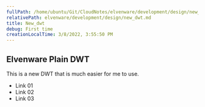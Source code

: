 ```yaml
---
fullPath: /home/ubuntu/Git/CloudNotes/elvenware/development/design/new_dwt.md
relativePath: elvenware/development/design/new_dwt.md
title: New_dwt
debug: First time
creationLocalTime: 3/8/2022, 3:55:50 PM
---
```


<!-- toc -->
<!-- tocstop -->

## Elvenware Plain DWT

This is a new DWT that is much easier for me to use.

*   Link 01
*   Link 02
*   Link 03
